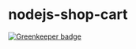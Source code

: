 # nodejs-shop-cart

[![Greenkeeper badge](https://badges.greenkeeper.io/sudhir512kj/nodejs-shop-cart.svg)](https://greenkeeper.io/)
